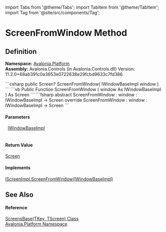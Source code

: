 import Tabs from '@theme/Tabs'; 
import TabItem from '@theme/TabItem'; 
import Tag from '@site/src/components/Tag'; 

# ScreenFromWindow Method




## Definition
**Namespace:** <a href="N_Avalonia_Platform">Avalonia.Platform</a>  
**Assembly:** Avalonia.Controls (in Avalonia.Controls.dll) Version: 11.2.0+68ab391c0a3653e0722638e29fcbd9633c7fd386

<Tabs groupId="api-code-preview">
<TabItem value="csharp" label="C#">
```csharp
public Screen? ScreenFromWindow(
	IWindowBaseImpl window
)
```
</TabItem>
<TabItem value="vb" label="VB">
```vb
Public Function ScreenFromWindow ( 
	window As IWindowBaseImpl
) As Screen
```
</TabItem>
<TabItem value="fsharp" label="F#">
```fsharp
abstract ScreenFromWindow : 
        window : IWindowBaseImpl -> Screen 
override ScreenFromWindow : 
        window : IWindowBaseImpl -> Screen 
```
</TabItem>
</Tabs>



#### Parameters
<dl><dt>  <a href="T_Avalonia_Platform_IWindowBaseImpl">IWindowBaseImpl</a></dt><dd> </dd></dl>

#### Return Value
<a href="T_Avalonia_Platform_Screen">Screen</a>

#### Implements
<a href="M_Avalonia_Platform_IScreenImpl_ScreenFromWindow">IScreenImpl.ScreenFromWindow(IWindowBaseImpl)</a>  


## See Also


#### Reference
<a href="T_Avalonia_Platform_ScreensBase_2">ScreensBase(TKey, TScreen) Class</a>  
<a href="N_Avalonia_Platform">Avalonia.Platform Namespace</a>  
